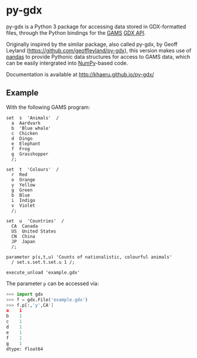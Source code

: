 # py-gdx

py-gdx is a Python 3 package for accessing data stored in GDX-formatted files, through the Python bindings for the [GAMS](http://www.gams.com) [GDX API](http://www.gams.com/dd/docs/api/expert-level/gdxqdrep.html).

Originally inspired by the similar package, also called py-gdx, by Geoff
Leyland (https://github.com/geoffleyland/py-gdx), this version makes use of [pandas](http://pandas.pydata.org/) to provide Pythonic data structures for access to GAMS data, which can be easily intergrated into [NumPy](http://www.numpy.org/)-based code.

Documentation is available at http://khaeru.github.io/py-gdx/

Example
-------

With the following GAMS program:
````
set  s  'Animals'  /
  a  Aardvark
  b  'Blue whale'
  c  Chicken
  d  Dingo
  e  Elephant
  f  Frog
  g  Grasshopper
  /;

set  t  'Colours'  /
  r  Red
  o  Orange
  y  Yellow
  g  Green
  b  Blue
  i  Indigo
  v  Violet
  /;

set  u  'Countries'  /
  CA  Canada
  US  United States
  CN  China
  JP  Japan
  /;

parameter p(s,t,u) 'Counts of nationalistic, colourful animals'
  / set.s.set.t.set.u 1 /;

execute_unload 'example.gdx'
````

The parameter `p` can be accessed via:
````python
>>> import gdx
>>> f = gdx.File('example.gdx')
>>> f.p[:,'y',CA']
a    1
b    1
c    1
d    1
e    1
f    1
g    1
dtype: float64
````